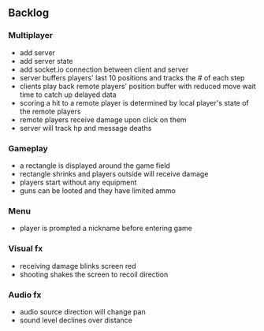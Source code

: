 ## Backlog

### Multiplayer

- add server
- add server state
- add socket.io connection between client and server
- server buffers players' last 10 positions and tracks the # of each step
- clients play back remote players' position buffer with reduced move wait time to catch up delayed data
- scoring a hit to a remote player is determined by local player's state of the remote players
- remote players receive damage upon click on them
- server will track hp and message deaths

### Gameplay

- a rectangle is displayed around the game field
- rectangle shrinks and players outside will receive damage
- players start without any equipment
- guns can be looted and they have limited ammo

### Menu

- player is prompted a nickname before entering game

### Visual fx

- receiving damage blinks screen red
- shooting shakes the screen to recoil direction

### Audio fx

- audio source direction will change pan
- sound level declines over distance

